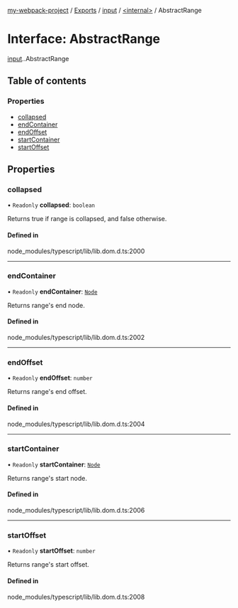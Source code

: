 [my-webpack-project](../README.md) / [Exports](../modules.md) / [input](../modules/input.md) / [<internal\>](../modules/input._internal_.md) / AbstractRange

# Interface: AbstractRange

[input](../modules/input.md).[<internal>](../modules/input._internal_.md).AbstractRange

## Table of contents

### Properties

- [collapsed](input._internal_.AbstractRange.md#collapsed)
- [endContainer](input._internal_.AbstractRange.md#endcontainer)
- [endOffset](input._internal_.AbstractRange.md#endoffset)
- [startContainer](input._internal_.AbstractRange.md#startcontainer)
- [startOffset](input._internal_.AbstractRange.md#startoffset)

## Properties

### collapsed

• `Readonly` **collapsed**: `boolean`

Returns true if range is collapsed, and false otherwise.

#### Defined in

node_modules/typescript/lib/lib.dom.d.ts:2000

___

### endContainer

• `Readonly` **endContainer**: [`Node`](../modules/input._internal_.md#node)

Returns range's end node.

#### Defined in

node_modules/typescript/lib/lib.dom.d.ts:2002

___

### endOffset

• `Readonly` **endOffset**: `number`

Returns range's end offset.

#### Defined in

node_modules/typescript/lib/lib.dom.d.ts:2004

___

### startContainer

• `Readonly` **startContainer**: [`Node`](../modules/input._internal_.md#node)

Returns range's start node.

#### Defined in

node_modules/typescript/lib/lib.dom.d.ts:2006

___

### startOffset

• `Readonly` **startOffset**: `number`

Returns range's start offset.

#### Defined in

node_modules/typescript/lib/lib.dom.d.ts:2008
